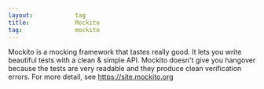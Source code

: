 ```yaml
---
layout:            tag
title:             Mockito
tag:               mockito
---
```


Mockito is a mocking framework that tastes really good. It lets you write
beautiful tests with a clean & simple API. Mockito doesn't give you hangover
because the tests are very readable and they produce clean verification errors.
For more detail, see <https://site.mockito.org>

